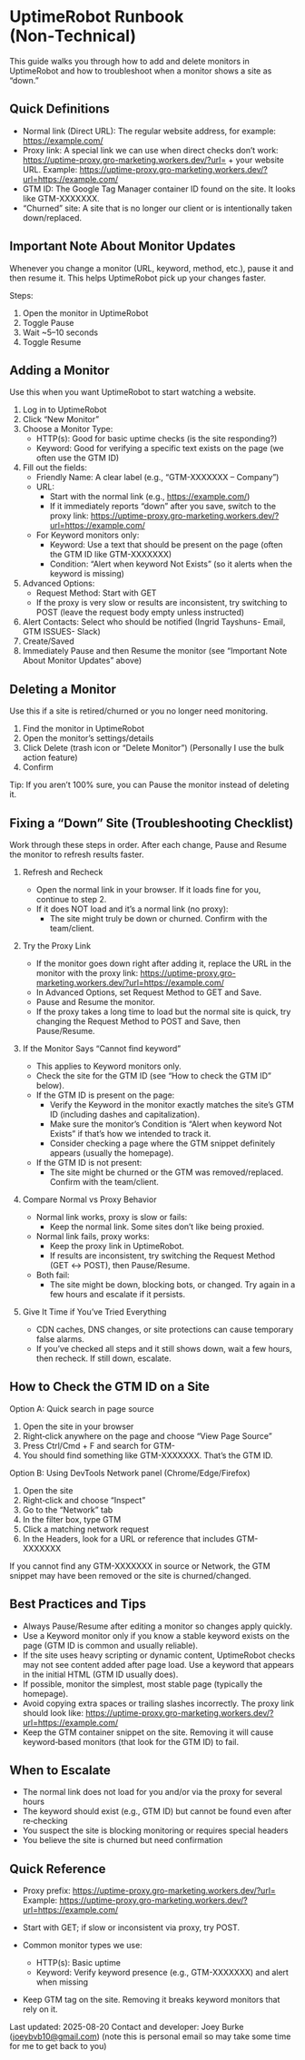 # UptimeRobot Runbook (Non‑Technical)

This guide walks you through how to add and delete monitors in UptimeRobot and how to troubleshoot when a monitor shows a site as “down.” 


## Quick Definitions

- Normal link (Direct URL): The regular website address, for example: https://example.com/
- Proxy link: A special link we can use when direct checks don’t work: https://uptime-proxy.gro-marketing.workers.dev/?url= + your website URL. Example:
  https://uptime-proxy.gro-marketing.workers.dev/?url=https://example.com/
- GTM ID: The Google Tag Manager container ID found on the site. It looks like GTM-XXXXXXX.
- “Churned” site: A site that is no longer our client or is intentionally taken down/replaced.


## Important Note About Monitor Updates

Whenever you change a monitor (URL, keyword, method, etc.), pause it and then resume it. This helps UptimeRobot pick up your changes faster.

Steps:
1) Open the monitor in UptimeRobot
2) Toggle Pause
3) Wait ~5–10 seconds
4) Toggle Resume


## Adding a Monitor

Use this when you want UptimeRobot to start watching a website.

1) Log in to UptimeRobot
2) Click “New Monitor”
3) Choose a Monitor Type:
   - HTTP(s): Good for basic uptime checks (is the site responding?)
   - Keyword: Good for verifying a specific text exists on the page (we often use the GTM ID)
4) Fill out the fields:
   - Friendly Name: A clear label (e.g., “GTM-XXXXXXX – Company”)
   - URL:
     - Start with the normal link (e.g., https://example.com/)
     - If it immediately reports “down” after you save, switch to the proxy link:
       https://uptime-proxy.gro-marketing.workers.dev/?url=https://example.com/
   - For Keyword monitors only:
     - Keyword: Use a text that should be present on the page (often the GTM ID like GTM-XXXXXXX)
     - Condition: “Alert when keyword Not Exists” (so it alerts when the keyword is missing)
5) Advanced Options:
   - Request Method: Start with GET
   - If the proxy is very slow or results are inconsistent, try switching to POST (leave the request body empty unless instructed)
6) Alert Contacts: Select who should be notified (Ingrid Tayshuns- Email, GTM ISSUES- Slack)
7) Create/Saved
8) Immediately Pause and then Resume the monitor (see “Important Note About Monitor Updates” above)


## Deleting a Monitor

Use this if a site is retired/churned or you no longer need monitoring.

1) Find the monitor in UptimeRobot
2) Open the monitor’s settings/details
3) Click Delete (trash icon or “Delete Monitor”) (Personally I use the bulk action feature)
4) Confirm

Tip: If you aren’t 100% sure, you can Pause the monitor instead of deleting it.


## Fixing a “Down” Site (Troubleshooting Checklist)

Work through these steps in order. After each change, Pause and Resume the monitor to refresh results faster.

1) Refresh and Recheck
   - Open the normal link in your browser. If it loads fine for you, continue to step 2.
   - If it does NOT load and it’s a normal link (no proxy):
     - The site might truly be down or churned. Confirm with the team/client.

2) Try the Proxy Link
   - If the monitor goes down right after adding it, replace the URL in the monitor with the proxy link:
     https://uptime-proxy.gro-marketing.workers.dev/?url=https://example.com/
   - In Advanced Options, set Request Method to GET and Save.
   - Pause and Resume the monitor.
   - If the proxy takes a long time to load but the normal site is quick, try changing the Request Method to POST and Save, then Pause/Resume.

3) If the Monitor Says “Cannot find keyword”
   - This applies to Keyword monitors only.
   - Check the site for the GTM ID (see “How to check the GTM ID” below).
   - If the GTM ID is present on the page:
     - Verify the Keyword in the monitor exactly matches the site’s GTM ID (including dashes and capitalization).
     - Make sure the monitor’s Condition is “Alert when keyword Not Exists” if that’s how we intended to track it.
     - Consider checking a page where the GTM snippet definitely appears (usually the homepage).
   - If the GTM ID is not present:
     - The site might be churned or the GTM was removed/replaced. Confirm with the team/client.

4) Compare Normal vs Proxy Behavior
   - Normal link works, proxy is slow or fails:
     - Keep the normal link. Some sites don’t like being proxied.
   - Normal link fails, proxy works:
     - Keep the proxy link in UptimeRobot.
     - If results are inconsistent, try switching the Request Method (GET ↔ POST), then Pause/Resume.
   - Both fail:
     - The site might be down, blocking bots, or changed. Try again in a few hours and escalate if it persists.

5) Give It Time if You’ve Tried Everything
   - CDN caches, DNS changes, or site protections can cause temporary false alarms.
   - If you’ve checked all steps and it still shows down, wait a few hours, then recheck. If still down, escalate.


## How to Check the GTM ID on a Site

Option A: Quick search in page source
1) Open the site in your browser
2) Right‑click anywhere on the page and choose “View Page Source”
3) Press Ctrl/Cmd + F and search for GTM-
4) You should find something like GTM-XXXXXXX. That’s the GTM ID.

Option B: Using DevTools Network panel (Chrome/Edge/Firefox)
1) Open the site
2) Right‑click and choose “Inspect”
3) Go to the “Network” tab
4) In the filter box, type GTM
5) Click a matching network request
6) In the Headers, look for a URL or reference that includes GTM-XXXXXXX

If you cannot find any GTM-XXXXXXX in source or Network, the GTM snippet may have been removed or the site is churned/changed.


## Best Practices and Tips

- Always Pause/Resume after editing a monitor so changes apply quickly.
- Use a Keyword monitor only if you know a stable keyword exists on the page (GTM ID is common and usually reliable).
- If the site uses heavy scripting or dynamic content, UptimeRobot checks may not see content added after page load. Use a keyword that appears in the initial HTML (GTM ID usually does).
- If possible, monitor the simplest, most stable page (typically the homepage).
- Avoid copying extra spaces or trailing slashes incorrectly. The proxy link should look like:
  https://uptime-proxy.gro-marketing.workers.dev/?url=https://example.com/
- Keep the GTM container snippet on the site. Removing it will cause keyword‑based monitors (that look for the GTM ID) to fail.


## When to Escalate

- The normal link does not load for you and/or via the proxy for several hours
- The keyword should exist (e.g., GTM ID) but cannot be found even after re‑checking
- You suspect the site is blocking monitoring or requires special headers
- You believe the site is churned but need confirmation


## Quick Reference

- Proxy prefix:
  https://uptime-proxy.gro-marketing.workers.dev/?url=
  Example:
  https://uptime-proxy.gro-marketing.workers.dev/?url=https://example.com/

- Start with GET; if slow or inconsistent via proxy, try POST.

- Common monitor types we use:
  - HTTP(s): Basic uptime
  - Keyword: Verify keyword presence (e.g., GTM-XXXXXXX) and alert when missing

- Keep GTM tag on the site. Removing it breaks keyword monitors that rely on it.

Last updated: 2025-08-20
Contact and developer: Joey Burke (joeybvb10@gmail.com) (note this is personal email so may take some time for me to get back to you)

